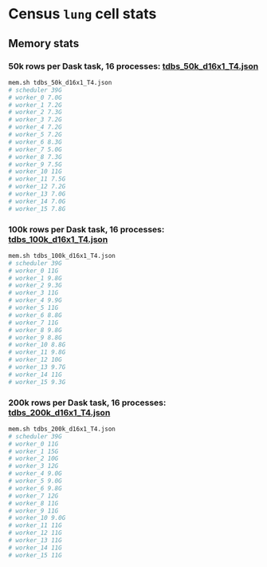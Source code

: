 # Census `lung` cell stats

## Memory stats

### 50k rows per Dask task, 16 processes: [tdbs_50k_d16x1_T4.json](tdbs_50k_d16x1_T4.json)
<!-- `bmdf mem.sh tdbs_50k_d16x1_T4.json` -->
```bash
mem.sh tdbs_50k_d16x1_T4.json
# scheduler 39G
# worker_0 7.0G
# worker_1 7.2G
# worker_2 7.3G
# worker_3 7.2G
# worker_4 7.2G
# worker_5 7.2G
# worker_6 8.3G
# worker_7 5.0G
# worker_8 7.3G
# worker_9 7.5G
# worker_10 11G
# worker_11 7.5G
# worker_12 7.2G
# worker_13 7.0G
# worker_14 7.0G
# worker_15 7.8G
```

### 100k rows per Dask task, 16 processes: [tdbs_100k_d16x1_T4.json](tdbs_100k_d16x1_T4.json)
<!-- `bmdf mem.sh tdbs_100k_d16x1_T4.json` -->
```bash
mem.sh tdbs_100k_d16x1_T4.json
# scheduler 39G
# worker_0 11G
# worker_1 9.8G
# worker_2 9.3G
# worker_3 11G
# worker_4 9.9G
# worker_5 11G
# worker_6 8.8G
# worker_7 11G
# worker_8 9.8G
# worker_9 8.8G
# worker_10 8.8G
# worker_11 9.8G
# worker_12 10G
# worker_13 9.7G
# worker_14 11G
# worker_15 9.3G
```


### 200k rows per Dask task, 16 processes: [tdbs_200k_d16x1_T4.json](tdbs_200k_d16x1_T4.json)
<!-- `bmdf mem.sh tdbs_200k_d16x1_T4.json` -->
```bash
mem.sh tdbs_200k_d16x1_T4.json
# scheduler 39G
# worker_0 11G
# worker_1 15G
# worker_2 10G
# worker_3 12G
# worker_4 9.0G
# worker_5 9.0G
# worker_6 9.8G
# worker_7 12G
# worker_8 11G
# worker_9 11G
# worker_10 9.0G
# worker_11 11G
# worker_12 11G
# worker_13 11G
# worker_14 11G
# worker_15 11G
```

